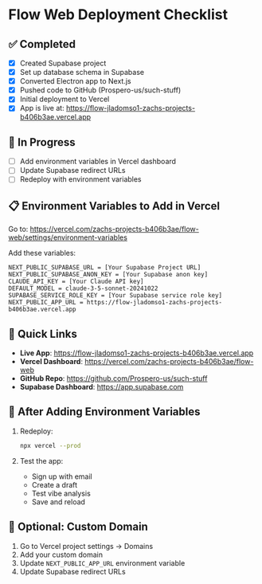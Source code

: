# Flow Web Deployment Checklist

## ✅ Completed
- [x] Created Supabase project
- [x] Set up database schema in Supabase
- [x] Converted Electron app to Next.js
- [x] Pushed code to GitHub (Prospero-us/such-stuff)
- [x] Initial deployment to Vercel
- [x] App is live at: https://flow-jladomso1-zachs-projects-b406b3ae.vercel.app

## 🔄 In Progress
- [ ] Add environment variables in Vercel dashboard
- [ ] Update Supabase redirect URLs
- [ ] Redeploy with environment variables

## 📋 Environment Variables to Add in Vercel

Go to: https://vercel.com/zachs-projects-b406b3ae/flow-web/settings/environment-variables

Add these variables:
```
NEXT_PUBLIC_SUPABASE_URL = [Your Supabase Project URL]
NEXT_PUBLIC_SUPABASE_ANON_KEY = [Your Supabase anon key]
CLAUDE_API_KEY = [Your Claude API key]
DEFAULT_MODEL = claude-3-5-sonnet-20241022
SUPABASE_SERVICE_ROLE_KEY = [Your Supabase service role key]
NEXT_PUBLIC_APP_URL = https://flow-jladomso1-zachs-projects-b406b3ae.vercel.app
```

## 🔗 Quick Links
- **Live App**: https://flow-jladomso1-zachs-projects-b406b3ae.vercel.app
- **Vercel Dashboard**: https://vercel.com/zachs-projects-b406b3ae/flow-web
- **GitHub Repo**: https://github.com/Prospero-us/such-stuff
- **Supabase Dashboard**: https://app.supabase.com

## 🚀 After Adding Environment Variables

1. Redeploy:
   ```bash
   npx vercel --prod
   ```

2. Test the app:
   - Sign up with email
   - Create a draft
   - Test vibe analysis
   - Save and reload

## 📝 Optional: Custom Domain
1. Go to Vercel project settings → Domains
2. Add your custom domain
3. Update `NEXT_PUBLIC_APP_URL` environment variable
4. Update Supabase redirect URLs 